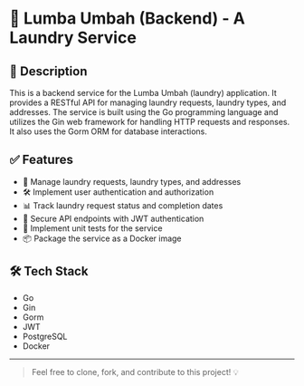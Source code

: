# 🌟 Lumba Umbah (Backend) - A Laundry Service

## 📖 Description

This is a backend service for the Lumba Umbah (laundry) application. It provides a RESTful API for managing laundry requests, laundry types, and addresses. The service is built using the Go programming language and utilizes the Gin web framework for handling HTTP requests and responses. It also uses the Gorm ORM for database interactions.

## ✅ Features

- 🚀 Manage laundry requests, laundry types, and addresses
- 🛠️ Implement user authentication and authorization
- 📊 Track laundry request status and completion dates
- 🔐 Secure API endpoints with JWT authentication
- 💪 Implement unit tests for the service
- 📦 Package the service as a Docker image

## 🛠️ Tech Stack

- Go
- Gin
- Gorm
- JWT
- PostgreSQL
- Docker

---

> Feel free to clone, fork, and contribute to this project! 💡
